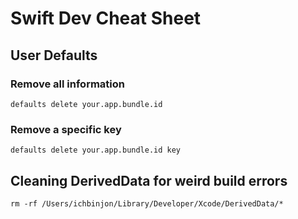 # Swift Dev Cheat Sheet

## User Defaults

### Remove all information

`defaults delete your.app.bundle.id`

### Remove a specific key

`defaults delete your.app.bundle.id key`

## Cleaning DerivedData for weird build errors

`rm -rf /Users/ichbinjon/Library/Developer/Xcode/DerivedData/*`
